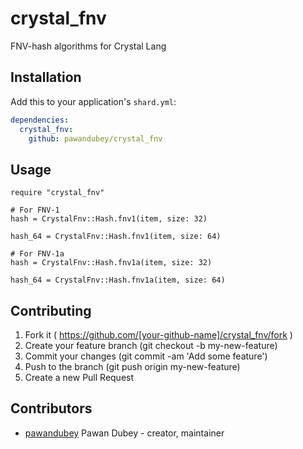# crystal_fnv

FNV-hash algorithms for Crystal Lang

## Installation

Add this to your application's `shard.yml`:

```yaml
dependencies:
  crystal_fnv:
    github: pawandubey/crystal_fnv
```

## Usage

```crystal
require "crystal_fnv"

# For FNV-1
hash = CrystalFnv::Hash.fnv1(item, size: 32)

hash_64 = CrystalFnv::Hash.fnv1(item, size: 64)

# For FNV-1a
hash = CrystalFnv::Hash.fnv1a(item, size: 32)

hash_64 = CrystalFnv::Hash.fnv1a(item, size: 64)
```
## Contributing

1. Fork it ( https://github.com/[your-github-name]/crystal_fnv/fork )
2. Create your feature branch (git checkout -b my-new-feature)
3. Commit your changes (git commit -am 'Add some feature')
4. Push to the branch (git push origin my-new-feature)
5. Create a new Pull Request

## Contributors

- [pawandubey](https://github.com/pawandubey) Pawan Dubey - creator, maintainer
